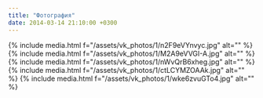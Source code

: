 ```yaml
---
title: "Фотография"
date: 2014-03-14 21:10:00 +0300
---
```



{% include media.html f="/assets/vk_photos/1/n2F9eVYnvyc.jpg" alt="" %}
{% include media.html f="/assets/vk_photos/1/M2A9eVVGI-A.jpg" alt="" %}
{% include media.html f="/assets/vk_photos/1/nWvQrB6xheg.jpg" alt="" %}
{% include media.html f="/assets/vk_photos/1/ctLCYMZOAAk.jpg" alt="" %}
{% include media.html f="/assets/vk_photos/1/wke6zvuGTo4.jpg" alt="" %}
